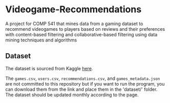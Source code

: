 # Videogame-Recommendations
A project for COMP 541 that mines data from a gaming dataset to recommend videogames to players based on reviews and their preferences with content-based filtering and collaborative-based filtering using data mining techniques and algorithms

## Dataset
The dataset is sourced from Kaggle [here](https://www.kaggle.com/datasets/antonkozyriev/game-recommendations-on-steam).

The `games.csv`, `users.csv`, `recommendations.csv`, and `games_metadata.json` are not committed to this repository but
if you want to run the program, you can download them from the link and place them in the 'dataset/' folder. The dataset
should be updated monthly according to the page.